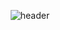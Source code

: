

<!--
**anvoanvo/anvoanvo** is a ✨ _special_ ✨ repository because its `README.md` (this file) appears on your GitHub profile.

Here are some ideas to get you started:

- 🔭 I’m currently working on ...
- 🌱 I’m currently learning ...
- 👯 I’m looking to collaborate on ...
- 🤔 I’m looking for help with ...
- 💬 Ask me about ...
- 📫 How to reach me: ...
- 😄 Pronouns: ...
- ⚡ Fun fact: ...
-->
<div align="center">
  
 ![header](https://capsule-render.vercel.app/api?type=Transparent&color=000000&height=150&section=header&text=2anvo2&fontColor=ffffff&fontSize=70&animation=fadeIn&fontAlignY=55)
</div>
